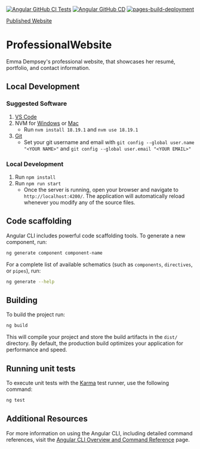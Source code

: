 [![Angular GitHub CI Tests](https://github.com/emmadempseyprofessional/professionalwebsite/actions/workflows/pr-validation.yml/badge.svg)](https://github.com/emmadempseyprofessional/professionalwebsite/actions/workflows/pr-validation.yml)
[![Angular GitHub CD](https://github.com/emmadempseyprofessional/professionalwebsite/actions/workflows/cd-pipeline.yml/badge.svg)](https://github.com/emmadempseyprofessional/professionalwebsite/actions/workflows/cd-pipeline.yml)
[![pages-build-deployment](https://github.com/emmadempseyprofessional/professionalwebsite/actions/workflows/pages/pages-build-deployment/badge.svg)](https://github.com/emmadempseyprofessional/professionalwebsite/actions/workflows/pages/pages-build-deployment) 

[Published Website](https://www.emmadempseyportfolio.com)


# ProfessionalWebsite
Emma Dempsey's professional website, that showcases her resumé, portfolio, and contact information.

## Local Development

### Suggested Software
1. [VS Code](https://code.visualstudio.com/download)
2. NVM for [Windows](https://github.com/coreybutler/nvm-windows) or [Mac](https://github.com/nvm-sh/nvm)
   - Run `nvm install 18.19.1` and `nvm use 18.19.1`
3. [Git](https://git-scm.com/downloads)
   - Set your git username and email with `git config --global user.name "<YOUR NAME>"` and `git config --global user.email "<YOUR EMAIL>"`

### Local Development
1. Run `npm install`
2. Run `npm run start`
   - Once the server is running, open your browser and navigate to `http://localhost:4200/`. The application will automatically reload whenever you modify any of the source files.



## Code scaffolding

Angular CLI includes powerful code scaffolding tools. To generate a new component, run:

```bash
ng generate component component-name
```

For a complete list of available schematics (such as `components`, `directives`, or `pipes`), run:

```bash
ng generate --help
```

## Building

To build the project run:

```bash
ng build
```

This will compile your project and store the build artifacts in the `dist/` directory. By default, the production build optimizes your application for performance and speed.

## Running unit tests

To execute unit tests with the [Karma](https://karma-runner.github.io) test runner, use the following command:

```bash
ng test
```

## Additional Resources

For more information on using the Angular CLI, including detailed command references, visit the [Angular CLI Overview and Command Reference](https://angular.dev/tools/cli) page.
